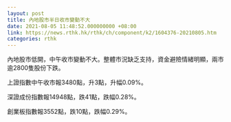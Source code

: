 ```yaml
---
layout: post
title: 內地股市半日收市變動不大
date: 2021-08-05 11:48:52.000000000 +08:00
link: https://news.rthk.hk/rthk/ch/component/k2/1604376-20210805.htm
categories: rthk
---
```


內地股市低開，中午收市變動不大。整體市況缺乏支持，資金避險情緒明顯，兩市逾2800隻股份下跌。

上證指數中午收市報3480點，升3點，升幅0.09%。

深證成份指數報14948點，跌41點，跌幅0.28%。

創業板指數報3552點，跌10點，跌幅0.29%。
